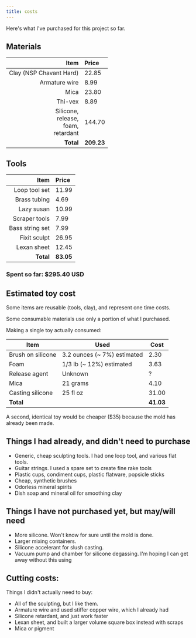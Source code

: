 ```yaml
---
title: costs
---
```



Here's what I've purchased for this project so far.

## Materials

Item | Price
--: | :--
Clay (NSP Chavant Hard) | 22.85
Armature wire | 8.99
Mica | 23.80
Thi-vex | 8.89
Silicone, <br>release, <br> foam, <br>retardant | 144.70
**Total** | **209.23**

## Tools

Item | Price
--: | :--
Loop tool set | 11.99
Brass tubing | 4.69
Lazy susan | 10.99
Scraper tools | 7.99
Bass string set | 7.99
Fixit sculpt | 26.95
Lexan sheet | 12.45
**Total** | **83.05**

### Spent so far: $295.40 USD

## Estimated toy cost

Some items are reusable (tools, clay), and represent one time costs. 

Some consumable materials use only a portion of what I purchased.

Making a single toy actually consumed:

 Item | Used | Cost
-- | -- | --
Brush on silicone | 3.2 ounces (~ 7%) estimated | 2.30
Foam | 1/3 lb (~ 12%) estimated | 3.63
Release agent | Unknown | ?
Mica | 21 grams | 4.10
Casting silicone | 25 fl oz | 31.00
**Total** | |  **41.03**

A second, identical toy would be cheaper ($35) because the mold has already been made.



## Things I had already, and didn't need to purchase

* Generic, cheap sculpting tools. I had one loop tool, and various flat tools.
* Guitar strings. I used a spare set to create fine rake tools
* Plastic cups, condiment cups, plastic flatware, popsicle sticks
* Cheap, synthetic brushes
* Odorless mineral spirits
* Dish soap and mineral oil for smoothing clay

## Things I have not purchased yet, but may/will need

* More silicone. Won't know for sure until the mold is done.
* Larger mixing containers.
* Silicone accelerant for slush casting.
* Vacuum pump and chamber for silicone degassing. I'm hoping I can get away without this using 


## Cutting costs:

Things I didn't actually need to buy:

* All of the sculpting, but I like them.
* Armature wire and used stiffer copper wire, which I already had
* Silicone retardant, and just work faster
* Lexan sheet, and built a larger volume square box instead with scraps
* Mica or pigment
